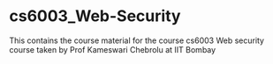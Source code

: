 # cs6003_Web-Security
This contains the course material for the course cs6003 Web security course taken by Prof Kameswari Chebrolu at IIT Bombay
